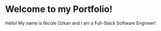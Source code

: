 # Welcome to my Portfolio!

Hello! My name is Nicole Ozkan and I am a Full-Stack Software Engineer!
